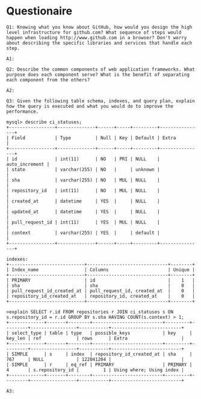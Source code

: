 Questionaire
===
 
    Q1: Knowing what you know about GitHub, how would you design the high level infrastructure for github.com? What sequence of steps would happen when loading http://www.github.com in a browser? Don't worry about describing the specific libraries and services that handle each step.

    A1:

    Q2: Describe the common components of web application frameworks. What purpose does each component serve? What is the benefit of separating each component from the others?

    A2:

    Q3: Given the following table schema, indexes, and query plan, explain how the query is executed and what you would do to improve the performance.

    mysql> describe ci_statuses;
    +-----------------+--------------+------+-----+---------+----------------+
    | Field           | Type         | Null | Key | Default | Extra          |
    +-----------------+--------------+------+-----+---------+----------------+
    | id              | int(11)      | NO   | PRI | NULL    | auto_increment |
    | state           | varchar(255) | NO   |     | unknown |                |
    | sha             | varchar(255) | NO   | MUL | NULL    |                |
    | repository_id   | int(11)      | NO   | MUL | NULL    |                |
    | created_at      | datetime     | YES  |     | NULL    |                |
    | updated_at      | datetime     | YES  |     | NULL    |                |
    | pull_request_id | int(11)      | YES  | MUL | NULL    |                |
    | context         | varchar(255) | YES  |     | default |                |
    +-----------------+--------------+------+-----+---------+----------------+

    indexes:
    +----------------------------+------------------------------+--------+
    | Index_name                 | Columns                      | Unique |
    +----------------------------+------------------------------+--------+
    | PRIMARY                    | id                           |    1   |
    | sha                        | sha                          |    0   |
    | pull_request_id_created_at | pull_request_id, created_at  |    0   |
    | repository_id_created_at   | repository_id, created_at    |    0   |
    +----------------------------+------------------------------+--------+

    >explain SELECT r.id FROM repositories r JOIN ci_statuses s ON s.repository_id = r.id GROUP BY s.sha HAVING COUNT(s.context) > 1;
    +-------------+-------+--------+--------------------------+---------+---------+-----------------+-----------+--------------------------+
    | select_type | table | type   | possible_keys            | key     | key_len | ref             | rows      | Extra                    |
    +-------------+-------+--------+--------------------------+---------+---------+-----------------+-----------+--------------------------+
    | SIMPLE      | s     | index  | repository_id_created_at | sha     | 767     | NULL            | 122041204 |                          |
    | SIMPLE      | r     | eq_ref | PRIMARY                  | PRIMARY | 4       | s.repository_id |         1 | Using where; Using index |
    +-------------+-------+--------+--------------------------+---------+---------+-----------------+-----------+--------------------------+

    A3:


